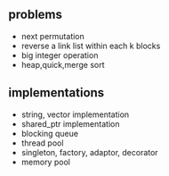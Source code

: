 ## problems
- next permutation
- reverse a link list within each k blocks
- big integer operation
- heap,quick,merge sort

## implementations
- string, vector implementation
- shared_ptr implementation
- blocking queue
- thread pool
- singleton, factory, adaptor, decorator
- memory pool
